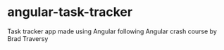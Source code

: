 # angular-task-tracker
Task tracker app made using Angular following Angular crash course by Brad Traversy

